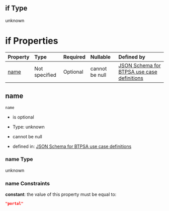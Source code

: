 ## if Type

unknown

# if Properties

| Property      | Type          | Required | Nullable       | Defined by                                                                                                                                                                                                        |
| :------------ | :------------ | :------- | :------------- | :---------------------------------------------------------------------------------------------------------------------------------------------------------------------------------------------------------------- |
| [name](#name) | Not specified | Optional | cannot be null | [JSON Schema for BTPSA use case definitions](btpsa-usecase-properties-services-items-allof-1-then-allof-84-if-properties-name.md "undefined#/properties/services/items/allOf/1/then/allOf/84/if/properties/name") |

## name



`name`

*   is optional

*   Type: unknown

*   cannot be null

*   defined in: [JSON Schema for BTPSA use case definitions](btpsa-usecase-properties-services-items-allof-1-then-allof-84-if-properties-name.md "undefined#/properties/services/items/allOf/1/then/allOf/84/if/properties/name")

### name Type

unknown

### name Constraints

**constant**: the value of this property must be equal to:

```json
"portal"
```
